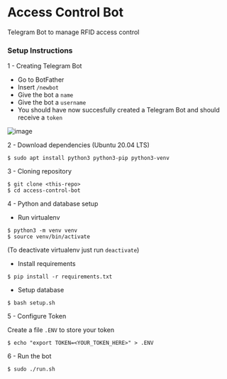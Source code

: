 # Access Control Bot
Telegram Bot to manage RFID access control

### Setup Instructions

1 - Creating Telegram Bot

- Go to BotFather
- Insert `/newbot`
- Give the bot a `name`
- Give the bot a `username`
- You should have now succesfully created a Telegram Bot and should receive a `token`

![image](https://user-images.githubusercontent.com/42014408/165408479-cd7f360e-4bba-49da-b370-647a6bc6ad35.png)

2 - Download dependencies (Ubuntu 20.04 LTS)
```
$ sudo apt install python3 python3-pip python3-venv
```

3 - Cloning repository
```
$ git clone <this-repo>
$ cd access-control-bot
```

4 - Python and database setup

- Run virtualenv

```
$ python3 -m venv venv
$ source venv/bin/activate
```

(To deactivate virtualenv just run `deactivate`)

- Install requirements

```
$ pip install -r requirements.txt
```

- Setup database

```
$ bash setup.sh
```

5 - Configure Token

Create a file `.ENV` to store your token

```
$ echo "export TOKEN=<YOUR_TOKEN_HERE>" > .ENV
```

6 - Run the bot
```
$ sudo ./run.sh
```
